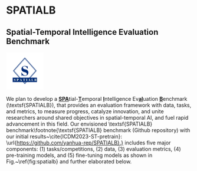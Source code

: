 # SPATIALB 
## Spatial-Temporal Intelligence Evaluation Benchmark 
<img src="/logo.jpg" width="20%" >

We plan to develop a <u><b>SPA</b></u>tial-<u><b>T</b></u>emporal <u><b>I</b></u>ntelligence Ev<u><b>al</b></u>uation <u><b>B</b></u>enchmark (\textsf{SPATIALB}), that provides an evaluation framework with data, tasks, and metrics, to measure progress, catalyze innovation, and unite researchers around shared objectives in spatial-temporal AI, and fuel rapid advancement in this field. Our envisioned \textsf{SPATIALB} benchmark\footnote{\textsf{SPATIALB} benchmark (Github repository) with our initial results~\cite{ICDM2023-ST-pretrain}: \url{https://github.com/yanhua-rep/SPATIALB}.} includes five major components: (1) tasks/competitions, (2) data, (3) evaluation metrics, (4) pre-training models, and (5) fine-tuning models as shown in Fig.~\ref{fig:spatialb} and further elaborated below. 
